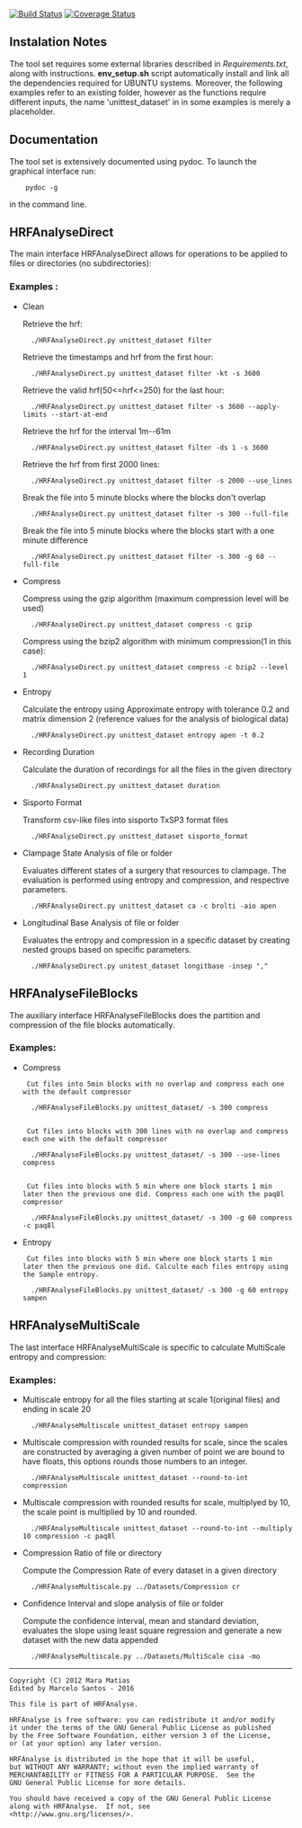 
[![Build Status](https://travis-ci.org/dngferreira/hrfanalyse.svg?branch=master)](https://travis-ci.org/dngferreira/hrfanalyse)
[![Coverage Status](https://coveralls.io/repos/github/dngferreira/hrfanalyse/badge.svg?branch=master)](https://coveralls.io/github/dngferreira/hrfanalyse?branch=master)
      

## Instalation Notes

The tool set requires some external libraries described in _Requirements.txt_, along with instructions.
**env_setup.sh** script automatically install and link all the dependencies required for UBUNTU systems.
Moreover, the following examples refer to an existing folder, however as the functions require different inputs, 
 the name 'unittest_dataset' in in some examples is merely a placeholder.

## Documentation

The tool set is extensively documented using pydoc. To launch the graphical interface run:

        pydoc -g

in the command line.

## HRFAnalyseDirect

The main interface HRFAnalyseDirect allows for operations to be applied to files or directories (no subdirectories):


### Examples :


* Clean
     
    Retrieve the hrf:
        
        ./HRFAnalyseDirect.py unittest_dataset filter
    
    Retrieve the timestamps and hrf from the first hour: 
        
        ./HRFAnalyseDirect.py unittest_dataset filter -kt -s 3600
    
    
    Retrieve the valid hrf(50<=hrf<=250) for the last hour:
        
        ./HRFAnalyseDirect.py unittest_dataset filter -s 3600 --apply-limits --start-at-end
    
    Retrieve the hrf for the interval 1m--61m
        
        ./HRFAnalyseDirect.py unittest_dataset filter -ds 1 -s 3600
    
    Retrieve the hrf from first 2000 lines:
        
        ./HRFAnalyseDirect.py unittest_dataset filter -s 2000 --use_lines
    
    Break the file into 5 minute blocks where the blocks don't overlap
        
        ./HRFAnalyseDirect.py unittest_dataset filter -s 300 --full-file
    
    Break the file into 5 minute blocks where the blocks start with a one
    minute difference
        
        ./HRFAnalyseDirect.py unittest_dataset filter -s 300 -g 60 --full-file



* Compress
     
    Compress using the gzip algorithm (maximum compression level will be used)
        
        ./HRFAnalyseDirect.py unittest_dataset compress -c gzip
    
    Compress using the bzip2 algorithm with minimum compression(1 in this case):
        
        ./HRFAnalyseDirect.py unittest_dataset compress -c bzip2 --level 1


* Entropy
    
    Calculate the entropy using Approximate entropy with tolerance 0.2 and matrix
    dimension 2 (reference values for the analysis of biological data)
     
        ./HRFAnalyseDirect.py unittest_dataset entropy apen -t 0.2

* Recording Duration

   Calculate the duration of recordings for all the files in the given directory
   
        ./HRFAnalyseDirect.py unittest_dataset duration


* Sisporto Format

   Transform csv-like files into sisporto TxSP3 format files
   
        ./HRFAnalyseDirect.py unittest_dataset sisporto_format

* Clampage State Analysis of file or folder

   Evaluates different states of a surgery that resources to clampage. The evaluation is performed using entropy 
   and compression, and respective parameters.

        ./HRFAnalyseDirect.py unittest_dataset ca -c brolti -aio apen

* Longitudinal Base Analysis of file or folder

   Evaluates the entropy and compression in a specific dataset by creating nested groups based on specific 
   parameters.

        ./HRFAnalyseDirect.py unitest_dataset longitbase -insep ","

## HRFAnalyseFileBlocks

The auxiliary interface HRFAnalyseFileBlocks does the partition and compression of the file blocks
automatically.

### Examples:


* Compress

       Cut files into 5min blocks with no overlap and compress each one with the default compressor
        
        ./HRFAnalyseFileBlocks.py unittest_dataset/ -s 300 compress
        
        
       Cut files into blocks with 300 lines with no overlap and compress each one with the default compressor
        
        ./HRFAnalyseFileBlocks.py unittest_dataset/ -s 300 --use-lines compress
        
        
       Cut files into blocks with 5 min where one block starts 1 min later then the previous one did. Compress each one with the paq8l compressor
        
        ./HRFAnalyseFileBlocks.py unittest_dataset/ -s 300 -g 60 compress -c paq8l


* Entropy
    
       Cut files into blocks with 5 min where one block starts 1 min later then the previous one did. Calculte each files entropy using the Sample entropy.
        
        ./HRFAnalyseFileBlocks.py unittest_dataset/ -s 300 -g 60 entropy sampen
    

## HRFAnalyseMultiScale

The last interface HRFAnalyseMultiScale is specific to calculate MultiScale entropy and compression:

### Examples:

* Multiscale entropy for all the files starting at scale 1(original files) and ending in scale 20

        ./HRFAnalyseMultiscale unittest_dataset entropy sampen

* Multiscale compression with rounded results for scale, since the scales are constructed
by averaging a given number of point we are bound to have floats, this options
rounds those numbers to an integer.

        ./HRFAnalyseMultiscale unittest_dataset --round-to-int compression

* Multiscale compression with rounded results for scale, multiplyed by 10, the scale
point is multiplied by 10 and rounded.
    
        ./HRFAnalyseMultiscale unittest_dataset --round-to-int --multiply 10 compression -c paq8l

* Compression Ratio of file or directory

   Compute the Compression Rate of every dataset in a given directory
   
        ./HRFAnalyseMultiscale.py ../Datasets/Compression cr

* Confidence Interval and slope analysis of file or folder

   Compute the confidence interval, mean and standard deviation, evaluates the slope using least square regression
    and generate a new dataset with the new data appended

        ./HRFAnalyseMultiscale.py ../Datasets/MultiScale cisa -mo

_______________________________________________________________________________

    Copyright (C) 2012 Mara Matias
    Edited by Marcelo Santos - 2016

    This file is part of HRFAnalyse.

    HRFAnalyse is free software: you can redistribute it and/or modify
    it under the terms of the GNU General Public License as published
    by the Free Software Foundation, either version 3 of the License,
    or (at your option) any later version.

    HRFAnalyse is distributed in the hope that it will be useful,
    but WITHOUT ANY WARRANTY; without even the implied warranty of
    MERCHANTABILITY or FITNESS FOR A PARTICULAR PURPOSE.  See the
    GNU General Public License for more details.

    You should have received a copy of the GNU General Public License
    along with HRFAnalyse.  If not, see
    <http://www.gnu.org/licenses/>.
